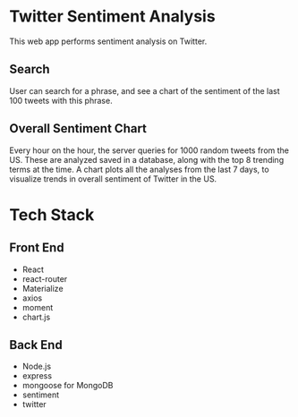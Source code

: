 # Twitter Sentiment Analysis  
This web app performs sentiment analysis on Twitter.

## Search
User can search for a phrase, and see a chart of the sentiment of the last 100 tweets with this phrase.

## Overall Sentiment Chart
Every hour on the hour, the server queries for 1000 random tweets from the US. These are analyzed saved in a database, along with the top 8 trending terms at the time. A chart plots all the analyses from the last 7 days, to visualize trends in overall sentiment of Twitter in the US.

# Tech Stack
## Front End
* React
* react-router
* Materialize
* axios
* moment
* chart.js

## Back End
* Node.js
* express
* mongoose for MongoDB
* sentiment
* twitter